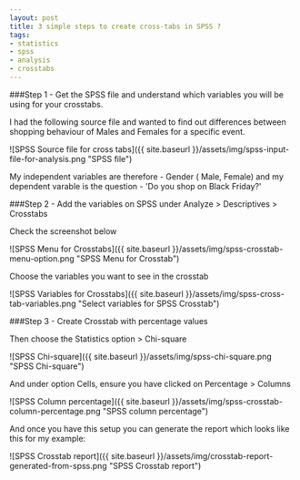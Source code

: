 ```yaml
--- 
layout: post
title: 3 simple steps to create cross-tabs in SPSS ?
tags: 
- statistics
- spss
- analysis
- crosstabs
---
```


###Step 1 - Get the SPSS file and understand which variables you will be using for your crosstabs.

I had the following source file and wanted to find out differences between shopping behaviour of Males and Females for a specific event.

![SPSS Source file for cross tabs]({{ site.baseurl }}/assets/img/spss-input-file-for-analysis.png "SPSS file")

My independent variables  are therefore - Gender ( Male, Female)  and my dependent varable is the question  - 'Do you shop on Black Friday?'

###Step 2 - Add the variables on SPSS under Analyze > Descriptives > Crosstabs

Check the screenshot below

![SPSS Menu for Crosstabs]({{ site.baseurl }}/assets/img/spss-crosstab-menu-option.png "SPSS Menu for Crosstab")

Choose the variables you want to see in the crosstab

![SPSS Variables for Crosstabs]({{ site.baseurl }}/assets/img/spss-cross-tab-variables.png "Select variables for SPSS Crosstab")


###Step 3 - Create Crosstab with percentage values


Then choose the Statistics option > Chi-square

![SPSS Chi-square]({{ site.baseurl }}/assets/img/spss-chi-square.png "SPSS Chi-square")

And under option Cells, ensure you have clicked on Percentage > Columns

![SPSS Column percentage]({{ site.baseurl }}/assets/img/spss-crosstab-column-percentage.png "SPSS column percentage")

And once you have this setup you can generate the report which looks like this for my example:

![SPSS Crosstab report]({{ site.baseurl }}/assets/img/crosstab-report-generated-from-spss.png "SPSS Crosstab report") 
